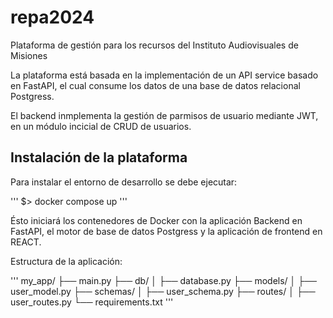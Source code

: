 # repa2024
Plataforma de gestión para los recursos del Instituto Audiovisuales de Misiones

La plataforma está basada en la implementación de un API service basado en FastAPI, el cual consume los datos de una base de datos relacional Postgress.

El backend inmplementa la gestión de parmisos de usuario mediante JWT, en un módulo incicial de CRUD de usuarios.

## Instalación de la plataforma

Para instalar el entorno de desarrollo se debe ejecutar:

'''
$> docker compose up
'''

Ésto iniciará los contenedores de Docker con la aplicación Backend en FastAPI, el motor de base de datos Postgress y la aplicación de frontend en REACT.

Estructura de la aplicación:

'''
my_app/
├── main.py
├── db/
│   ├── database.py
├── models/
│   ├── user_model.py
├── schemas/
│   ├── user_schema.py
├── routes/
│   ├── user_routes.py
└── requirements.txt
'''
